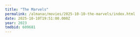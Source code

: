```yaml
---
title: "The Marvels"
permalink: /almanac/movies/2025-10-10-the-marvels/index.html
date: 2025-10-10T19:51:00.000Z
year: 2023
tmdbid: 609681
---
```


